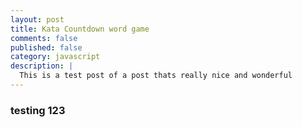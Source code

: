 ```yaml
---
layout: post
title: Kata Countdown word game
comments: false
published: false
category: javascript
description: |
  This is a test post of a post thats really nice and wonderful
---
```


### testing 123
